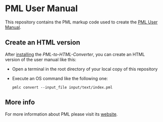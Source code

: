 # PML User Manual

This repository contains the PML markup code used to create the [PML User Manual](https://www.pml-lang.dev/docs/user_manual/index.html).

## Create an HTML version

After [installing](https://www.pml-lang.dev/downloads/install.html) the _PML-to-HTML-Converter_, you can create an HTML version of the user manual like this:
- Open a terminal in the root directory of your local copy of this repository
- Execute an OS command like the following one:
  
  `pmlc convert --input_file input/text/index.pml`

## More info

For more information about PML please visit its [website](https://www.pml-lang.dev).